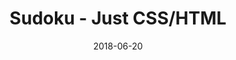 ---
title: 'Sudoku - Just CSS/HTML'
description: 'Complete a sudoku puzzle without Javascript or server-side interaction.'
gametype: 'easy'
gameid: 87
date: 2018-06-20
tags: []
draft: false
type: 'games'
num19: [{'idx':1,'arr1':[1,2,3,4,5,6,7,8,9],'arr2':[1,2,3,4,5,6,7,8,9]},{'idx':2,'arr1':[1,2,3,4,5,6,7,8,9],'arr2':[1,2,3,4,5,6,7,8,9]},{'idx':3,'arr1':[1,2,3,4,5,6,7,8,9],'arr2':[1,2,3,4,5,6,7,8,9]},{'idx':4,'arr1':[1,2,3,4,5,6,7,8,9],'arr2':[1,2,3,4,5,6,7,8,9]},{'idx':5,'arr1':[1,2,3,4,5,6,7,8,9],'arr2':[1,2,3,4,5,6,7,8,9]},{'idx':6,'arr1':[1,2,3,4,5,6,7,8,9],'arr2':[1,2,3,4,5,6,7,8,9]},{'idx':7,'arr1':[1,2,3,4,5,6,7,8,9],'arr2':[1,2,3,4,5,6,7,8,9]},{'idx':8,'arr1':[1,2,3,4,5,6,7,8,9],'arr2':[1,2,3,4,5,6,7,8,9]},{'idx':9,'arr1':[1,2,3,4,5,6,7,8,9],'arr2':[1,2,3,4,5,6,7,8,9]}]
puzzle: [[0, 0, 0, 0, 0, 0, 0, 0, 0], [0, 0, 8, 3, 0, 5, 4, 0, 0], [5, 6, 0, 0, 0, 0, 0, 2, 9], [0, 9, 0, 8, 0, 7, 0, 6, 0], [0, 5, 0, 0, 9, 0, 0, 1, 0], [0, 0, 0, 0, 4, 0, 0, 0, 0], [8, 0, 0, 0, 6, 0, 0, 0, 3], [0, 2, 0, 0, 0, 0, 0, 4, 0], [0, 0, 9, 0, 1, 0, 8, 0, 0]]
layout: 'sudokucssstatic'
---